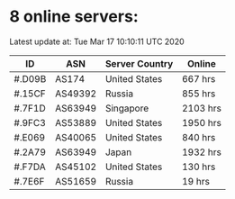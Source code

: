 # 8 online servers:

Latest update at: Tue Mar 17 10:10:11 UTC 2020

| ID | ASN | Server Country | Online |
| -- | --- | -------------- | ------ |
| #.D09B | AS174 | United States | 667 hrs |
| #.15CF | AS49392 | Russia | 855 hrs |
| #.7F1D | AS63949 | Singapore | 2103 hrs |
| #.9FC3 | AS53889 | United States | 1950 hrs |
| #.E069 | AS40065 | United States | 840 hrs |
| #.2A79 | AS63949 | Japan | 1932 hrs |
| #.F7DA | AS45102 | United States | 130 hrs |
| #.7E6F | AS51659 | Russia | 19 hrs |

